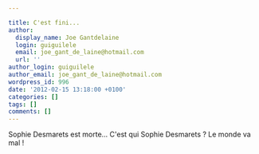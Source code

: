 ```yaml
---

title: C'est fini...
author:
  display_name: Joe Gantdelaine
  login: guiguilele
  email: joe_gant_de_laine@hotmail.com
  url: ''
author_login: guiguilele
author_email: joe_gant_de_laine@hotmail.com
wordpress_id: 996
date: '2012-02-15 13:18:00 +0100'
categories: []
tags: []
comments: []
---
```

Sophie Desmarets est morte... C'est qui Sophie Desmarets ? Le monde va mal !
